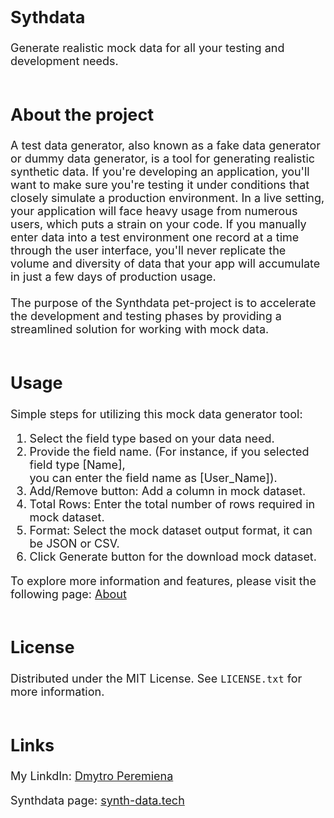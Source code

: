 <font size="4">

## Sythdata

Generate realistic mock data for all your testing and development needs. <br><br>

## About the project

A test data generator, also known as a fake data generator or dummy data generator, is a tool for generating realistic synthetic data. If you're developing an application, you'll want to make sure you're testing it under conditions that closely simulate a production environment. In a live setting, your application will face heavy usage from numerous users, which puts a strain on your code. If you manually enter data into a test environment one record at a time through the user interface, you'll never replicate the volume and diversity of data that your app will accumulate in just a few days of production usage. <br><br>
The purpose of the Synthdata pet-project is to accelerate the development and testing phases by providing a streamlined solution for working with mock data. <br><br>

## Usage

Simple steps for utilizing this mock data generator tool:

1. Select the field type based on your data need.
2. Provide the field name. (For instance, if you selected field type \[Name\], <br>
you can enter the field name as \[User_Name\]).
3. Add/Remove button: Add a column in mock dataset.
4. Total Rows: Enter the total number of rows required in mock dataset.
5. Format: Select the mock dataset output format, it can be JSON or CSV.
6. Click Generate button for the download mock dataset.

To explore more information and features, please visit the following page: [About](https://synth-data.tech/Home/About)<br><br>

## License

Distributed under the MIT License. See `LICENSE.txt` for more information. <br><br>

## Links

My LinkdIn: [Dmytro Peremiena](https://www.linkedin.com/in/dmitro-peremena/)

Synthdata page: [synth-data.tech](https://synth-data.tech/)<br><br>




